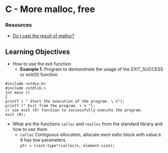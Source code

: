 # C - More malloc, free
### Resources
* [Do I cast the result of malloc?](https://intranet.hbtn.io/rltoken/I9aeMNSqr7qd27vXCJXXJQ)
## Learning Objectives
* How to use the exit function
	* **Example 1**: Program to demonstrate the usage of the EXIT_SUCCESS or exit(0) function
```
#include <stdio.h>
#include <stdlib.>
int main ()
{
printf ( " Start the execution of the program. \ n");
printf (" Exit from the program. \ n ");
// use exit (0) function to successfully execute the program.
exit (0);
```
* What are the functions `calloc` and `realloc` from the standard library and how to use them
	* `calloc` *Contiguous allocation*, allocate mem eahc block with value `0`. It has tow parameters.<br /> `ptr = (cast-type*)calloc(n, element-size);`
